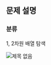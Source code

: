 ## 문제 설명

### 분류
1, 2차원 배열 탐색

![제목 없음](https://user-images.githubusercontent.com/69149030/164390155-92f46ba7-b6a6-4c10-add3-9bfaba7b621e.png)
